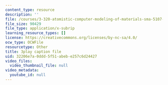 ```yaml
---
content_type: resource
description: ''
file: /courses/3-320-atomistic-computer-modeling-of-materials-sma-5107-spring-2005/32206e7a0ddd5f51abebe257c6d24427_qOTTNo9iXJc.vtt
file_size: 90429
file_type: application/x-subrip
learning_resource_types: []
license: https://creativecommons.org/licenses/by-nc-sa/4.0/
ocw_type: OCWFile
resourcetype: Other
title: 3play caption file
uid: 32206e7a-0ddd-5f51-abeb-e257c6d24427
video_files:
  video_thumbnail_file: null
video_metadata:
  youtube_id: null
---
```


